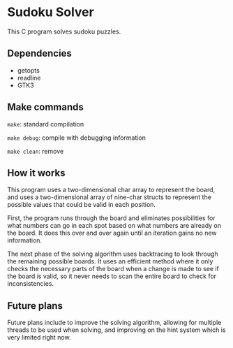 # Sudoku Solver
This C program solves sudoku puzzles. 

## Dependencies
* getopts
* readline
* GTK3

## Make commands
`make`: standard compilation

`make debug`: compile with debugging information

`make clean`: remove

## How it works
This program uses a two-dimensional char array to represent the board, and uses a two-dimensional array of nine-char structs to represent the possible values that could be valid in each position.

First, the program runs through the board and eliminates possibilities for what numbers can go in each spot based on what numbers are already on the board. It does this over and over again until an iteration gains no new information.

The next phase of the solving algorithm uses backtracing to look through the remaining possible boards. It uses an efficient method where it only checks the necessary parts of the board when a change is made to see if the board is valid, so it never needs to scan the entire board to check for inconsistencies.

## Future plans
Future plans include to improve the solving algorithm, allowing for multiple threads to be used when solving, and improving on the hint system which is very limited right now.
